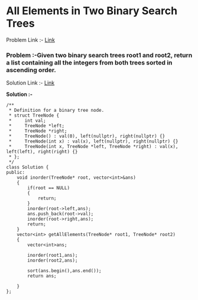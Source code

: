 # All Elements in Two Binary Search Trees

Problem Link :- [Link](https://leetcode.com/problems/all-elements-in-two-binary-search-trees/)

<h3>
Problem :-Given two binary search trees root1 and root2, return a list containing all the integers from both trees sorted in ascending order. 
</h3>

Solution Link :- [Link](https://leetcode.com/problems/all-elements-in-two-binary-search-trees/submissions/872508537/)

**Solution :-**
```
/**
 * Definition for a binary tree node.
 * struct TreeNode {
 *     int val;
 *     TreeNode *left;
 *     TreeNode *right;
 *     TreeNode() : val(0), left(nullptr), right(nullptr) {}
 *     TreeNode(int x) : val(x), left(nullptr), right(nullptr) {}
 *     TreeNode(int x, TreeNode *left, TreeNode *right) : val(x), left(left), right(right) {}
 * };
 */
class Solution {
public:
    void inorder(TreeNode* root, vector<int>&ans)
    {
        if(root == NULL)
        {
            return;
        }
        inorder(root->left,ans);
        ans.push_back(root->val);
        inorder(root->right,ans);
        return;
    }
    vector<int> getAllElements(TreeNode* root1, TreeNode* root2) 
    {
        vector<int>ans;

        inorder(root1,ans);
        inorder(root2,ans);

        sort(ans.begin(),ans.end());
        return ans;

    }
};
```
